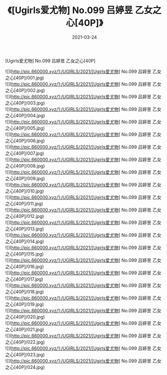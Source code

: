 ﻿---
layout: post
title:  《[Ugirls爱尤物] No.099 吕婷昱 乙女之心[40P]》
date:   2021-03-24
img: http://pic.660000.xyz/1:/UGIRLS/2021/[Ugirls爱尤物] No.099 吕婷昱 乙女之心[40P]/000.jpg
categories: [美女, 清纯, 唯美]
---

[Ugirls爱尤物] No.099 吕婷昱 乙女之心[40P]

  ![](http://pic.660000.xyz/1:/UGIRLS/2021/[Ugirls爱尤物] No.099 吕婷昱 乙女之心[40P]/001.jpg) <br> ![](http://pic.660000.xyz/1:/UGIRLS/2021/[Ugirls爱尤物] No.099 吕婷昱 乙女之心[40P]/002.jpg) <br> ![](http://pic.660000.xyz/1:/UGIRLS/2021/[Ugirls爱尤物] No.099 吕婷昱 乙女之心[40P]/003.jpg) <br> ![](http://pic.660000.xyz/1:/UGIRLS/2021/[Ugirls爱尤物] No.099 吕婷昱 乙女之心[40P]/004.jpg) <br> ![](http://pic.660000.xyz/1:/UGIRLS/2021/[Ugirls爱尤物] No.099 吕婷昱 乙女之心[40P]/005.jpg) <br> ![](http://pic.660000.xyz/1:/UGIRLS/2021/[Ugirls爱尤物] No.099 吕婷昱 乙女之心[40P]/006.jpg) <br> ![](http://pic.660000.xyz/1:/UGIRLS/2021/[Ugirls爱尤物] No.099 吕婷昱 乙女之心[40P]/007.jpg) <br> ![](http://pic.660000.xyz/1:/UGIRLS/2021/[Ugirls爱尤物] No.099 吕婷昱 乙女之心[40P]/008.jpg) <br> ![](http://pic.660000.xyz/1:/UGIRLS/2021/[Ugirls爱尤物] No.099 吕婷昱 乙女之心[40P]/009.jpg) <br> ![](http://pic.660000.xyz/1:/UGIRLS/2021/[Ugirls爱尤物] No.099 吕婷昱 乙女之心[40P]/010.jpg) <br> ![](http://pic.660000.xyz/1:/UGIRLS/2021/[Ugirls爱尤物] No.099 吕婷昱 乙女之心[40P]/011.jpg) <br> ![](http://pic.660000.xyz/1:/UGIRLS/2021/[Ugirls爱尤物] No.099 吕婷昱 乙女之心[40P]/012.jpg) <br> ![](http://pic.660000.xyz/1:/UGIRLS/2021/[Ugirls爱尤物] No.099 吕婷昱 乙女之心[40P]/013.jpg) <br> ![](http://pic.660000.xyz/1:/UGIRLS/2021/[Ugirls爱尤物] No.099 吕婷昱 乙女之心[40P]/014.jpg) <br> ![](http://pic.660000.xyz/1:/UGIRLS/2021/[Ugirls爱尤物] No.099 吕婷昱 乙女之心[40P]/015.jpg) <br> ![](http://pic.660000.xyz/1:/UGIRLS/2021/[Ugirls爱尤物] No.099 吕婷昱 乙女之心[40P]/016.jpg) <br> ![](http://pic.660000.xyz/1:/UGIRLS/2021/[Ugirls爱尤物] No.099 吕婷昱 乙女之心[40P]/017.jpg) <br> ![](http://pic.660000.xyz/1:/UGIRLS/2021/[Ugirls爱尤物] No.099 吕婷昱 乙女之心[40P]/018.jpg) <br> ![](http://pic.660000.xyz/1:/UGIRLS/2021/[Ugirls爱尤物] No.099 吕婷昱 乙女之心[40P]/019.jpg) <br> ![](http://pic.660000.xyz/1:/UGIRLS/2021/[Ugirls爱尤物] No.099 吕婷昱 乙女之心[40P]/020.jpg) <br> ![](http://pic.660000.xyz/1:/UGIRLS/2021/[Ugirls爱尤物] No.099 吕婷昱 乙女之心[40P]/021.jpg) <br> ![](http://pic.660000.xyz/1:/UGIRLS/2021/[Ugirls爱尤物] No.099 吕婷昱 乙女之心[40P]/022.jpg) <br> ![](http://pic.660000.xyz/1:/UGIRLS/2021/[Ugirls爱尤物] No.099 吕婷昱 乙女之心[40P]/023.jpg) <br> ![](http://pic.660000.xyz/1:/UGIRLS/2021/[Ugirls爱尤物] No.099 吕婷昱 乙女之心[40P]/024.jpg) <br>